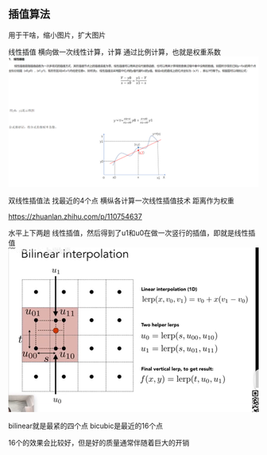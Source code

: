 ## 插值算法
用于干啥，缩小图片，扩大图片

线性插值
横向做一次线性计算，计算
通过比例计算，也就是权重系数
![alt text](image-1.png)

双线性插值法
找最近的4个点
横纵各计算一次线性插值技术 
距离作为权重

https://zhuanlan.zhihu.com/p/110754637


水平上下两趟 线性插值，然后得到了u1和u0在做一次竖行的插值，即就是线性插值
![alt text](image-2.png)


bilinear就是最紧的四个点
bicubic是最近的16个点

16个的效果会比较好，但是好的质量通常伴随着巨大的开销